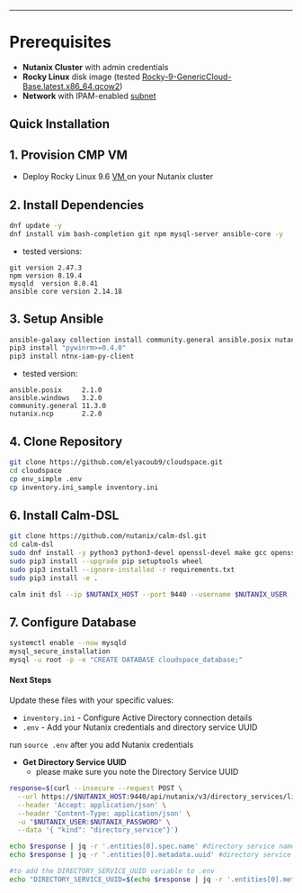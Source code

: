 ---
# Prerequisites

- **Nutanix Cluster** with admin credentials
- **Rocky Linux** disk image (tested [Rocky-9-GenericCloud-Base.latest.x86_64.qcow2](https://dl.rockylinux.org/pub/rocky/9.6/images/x86_64/Rocky-9-GenericCloud-Base.latest.x86_64.qcow2))
- **Network** with IPAM-enabled [subnet](https://portal.nutanix.com/page/documents/details?targetId=Prism-Central-Guide-vpc_2024_3_1:mul-network-configuration-view-pc-t.html)  
## Quick Installation


## 1. Provision CMP VM
   - Deploy Rocky Linux 9.6 [ VM ](https://portal.nutanix.com/page/documents/details?targetId=Prism-Central-Guide-vpc_7_3:mul-vm-create-acropolis-pc-t.html) on your Nutanix cluster


## 2. Install Dependencies
```bash
dnf update -y
dnf install vim bash-completion git npm mysql-server ansible-core -y
``` 

- tested versions:
```
git version 2.47.3
npm version 8.19.4
mysqld  version 8.0.41
ansible core version 2.14.18
```



## 3. Setup Ansible
```bash
ansible-galaxy collection install community.general ansible.posix nutanix.ncp ansible.windows
pip3 install "pywinrm>=0.4.0"
pip3 install ntnx-iam-py-client
```

-  tested version:
```
ansible.posix     2.1.0
ansible.windows   3.2.0
community.general 11.3.0
nutanix.ncp       2.2.0
```

## 4. Clone Repository
```bash
git clone https://github.com/elyacoub9/cloudspace.git
cd cloudspace
cp env_simple .env
cp inventory.ini_sample inventory.ini
```


## 6. Install Calm-DSL
```bash
git clone https://github.com/nutanix/calm-dsl.git
cd calm-dsl
sudo dnf install -y python3 python3-devel openssl-devel make gcc openssl python3-pip
sudo pip3 install --upgrade pip setuptools wheel
sudo pip3 install --ignore-installed -r requirements.txt
sudo pip3 install -e .

calm init dsl --ip $NUTANIX_HOST --port 9440 --username $NUTANIX_USER --password $NUTANIX_PASSWORD
```

## 7. Configure Database
```bash
systemctl enable --now mysqld
mysql_secure_installation
mysql -u root -p -e "CREATE DATABASE cloudspace_database;"
```


#### Next Steps
Update these files with your specific values:
- `inventory.ini` - Configure Active Directory connection details
- `.env` - Add your Nutanix credentials and directory service UUID

run `source .env` after you add Nutanix credentials 

- **Get Directory Service UUID** 
    - please make sure you note the Directory Service UUID

```bash
response=$(curl --insecure --request POST \
  --url https://$NUTANIX_HOST:9440/api/nutanix/v3/directory_services/list \
  --header 'Accept: application/json' \
  --header 'Content-Type: application/json' \
  -u "$NUTANIX_USER:$NUTANIX_PASSWORD" \
  --data '{ "kind": "directory_service"}')

echo $response | jq -r '.entities[0].spec.name' #directory service name
echo $response | jq -r '.entities[0].metadata.uuid' #directory service uuid

#to add the DIRECTORY_SERVICE_UUID variable to .env 
echo "DIRECTORY_SERVICE_UUID=$(echo $response | jq -r '.entities[0].metadata.uuid') " >>  .env 
```
